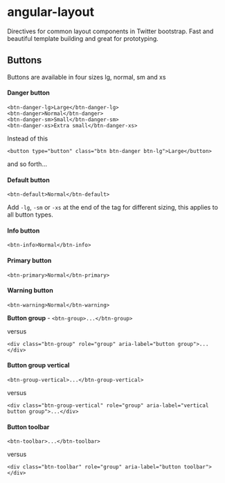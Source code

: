 # angular-layout

Directives for common layout components in Twitter bootstrap. 
Fast and beautiful template building and great for prototyping.

## Buttons

Buttons are available in four sizes lg, normal, sm and xs

#### Danger button
```
<btn-danger-lg>Large</btn-danger-lg>
<btn-danger>Normal</btn-danger>
<btn-danger-sm>Small</btn-danger-sm>
<btn-danger-xs>Extra small</btn-danger-xs>
```
Instead of this
```
<button type="button" class="btn btn-danger btn-lg">Large</button>
```
and so forth...
#### Default button
``<btn-default>Normal</btn-default>``

Add ``-lg``, ``-sm`` or ``-xs`` at the end of the tag for different sizing, this applies to all button types.

#### Info button
``<btn-info>Normal</btn-info>``

#### Primary button
``<btn-primary>Normal</btn-primary>``

#### Warning button
``<btn-warning>Normal</btn-warning>``

**Button group** - `<btn-group>...</btn-group>`

versus 

``<div class="btn-group" role="group" aria-label="button group">...</div>``

#### Button group vertical
``<btn-group-vertical>...</btn-group-vertical>`` 

versus 

``<div class="btn-group-vertical" role="group" aria-label="vertical button group">...</div>``

#### Button toolbar
``<btn-toolbar>...</btn-toolbar>`` 

versus 

``<div class="btn-toolbar" role="group" aria-label="button toolbar"></div>``
